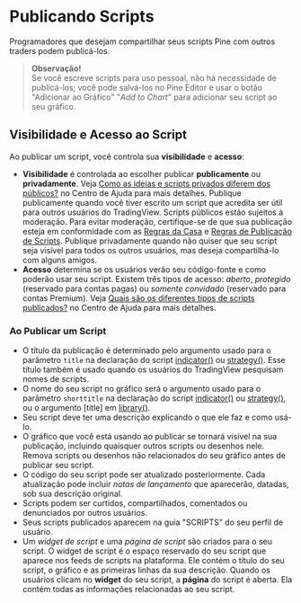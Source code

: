 
# Publicando Scripts

Programadores que desejam compartilhar seus scripts Pine com outros traders podem publicá-los.

> __Observação!__\
> Se você escreve scripts para uso pessoal, não há necessidade de publicá-los; você pode salvá-los no Pine Editor e usar o botão "Adicionar ao Gráfico" "_Add to Chart_" para adicionar seu script ao seu gráfico.

## Visibilidade e Acesso ao Script

Ao publicar um script, você controla sua __visibilidade__ e __acesso__:

- __Visibilidade__ é controlada ao escolher publicar __publicamente__ ou __privadamente__. Veja [Como as ideias e scripts privados diferem dos públicos?](https://br.tradingview.com/support/solutions/43000548335/) no Centro de Ajuda para mais detalhes. Publique publicamente quando você tiver escrito um script que acredita ser útil para outros usuários do TradingView. Scripts públicos estão sujeitos à moderação. Para evitar moderação, certifique-se de que sua publicação esteja em conformidade com as [Regras da Casa](https://br.tradingview.com/support/solutions/43000591638) e [Regras de Publicação de Scripts](https://br.tradingview.com/support/solutions/43000590599). Publique privadamente quando não quiser que seu script seja visível para todos os outros usuários, mas deseja compartilhá-lo com alguns amigos.
- __Acesso__ determina se os usuários verão seu código-fonte e como poderão usar seu script. Existem três tipos de acesso: _aberto_, _protegido_ (reservado para contas pagas) ou _somente convidado_ (reservado para contas Premium). Veja [Quais são os diferentes tipos de scripts publicados?](https://br.tradingview.com/support/solutions/43000482573) no Centro de Ajuda para mais detalhes.

### Ao Publicar um Script

- O título da publicação é determinado pelo argumento usado para o parâmetro `title` na declaração do script [indicator()](https://br.tradingview.com/pine-script-reference/v5/#fun_indicator) ou [strategy()](https://br.tradingview.com/pine-script-reference/v5/#fun_strategy). Esse título também é usado quando os usuários do TradingView pesquisam nomes de scripts.
- O nome do seu script no gráfico será o argumento usado para o parâmetro `shorttitle` na declaração do script [indicator()](https://br.tradingview.com/pine-script-reference/v5/#fun_indicator) ou [strategy()](https://br.tradingview.com/pine-script-reference/v5/#fun_strategy), ou o argumento [title] em [library()](https://br.tradingview.com/pine-script-reference/v5/#fun_library).
- Seu script deve ter uma descrição explicando o que ele faz e como usá-lo.
- O gráfico que você está usando ao publicar se tornará visível na sua publicação, incluindo quaisquer outros scripts ou desenhos nele. Remova scripts ou desenhos não relacionados do seu gráfico antes de publicar seu script.
- O código do seu script pode ser atualizado posteriormente. Cada atualização pode incluir _notas de lançamento_ que aparecerão, datadas, sob sua descrição original.
- Scripts podem ser curtidos, compartilhados, comentados ou denunciados por outros usuários.
- Seus scripts publicados aparecem na guia "SCRIPTS" do seu perfil de usuário.
- Um _widget de script_ e uma _página de script_ são criados para o seu script. O widget de script é o espaço reservado do seu script que aparece nos feeds de scripts na plataforma. Ele contém o título do seu script, o gráfico e as primeiras linhas da sua descrição. Quando os usuários clicam no __widget__ do seu script, a __página__ do script é aberta. Ela contém todas as informações relacionadas ao seu script.

<!-- ### Visibilidade

#### Público

Ao publicar um script público:

- Seu script será incluído nos [Scripts da Comunidade](https://br.tradingview.com/scripts), onde se torna visível para milhões de usuários do TradingView em todas as versões internacionalizadas do site.
- Sua publicação deve estar em conformidade com as [Regras da Casa](https://br.tradingview.com/support/solutions/43000591638) e [Regras de Publicação de Scripts](https://br.tradingview.com/support/solutions/43000590599).
- Se seu script for um script de convite, você deve estar em conformidade com os [Requisitos de Vendedor](https://br.tradingview.com/support/solutions/43000549951).
- Ele se torna acessível através das funções de busca de scripts.
- Você não poderá editar sua descrição original ou seu título, nem mudar sua visibilidade pública/privada, nem seu tipo de acesso (código aberto, protegido, somente convidado).
- Você não poderá excluir sua publicação.

#### Privado

Ao publicar um script privado:

- Ele não será visível para outros usuários, a menos que você compartilhe seu URL com eles.
- Ele é visível para você na guia "SCRIPTS" do seu perfil de usuário.
- Scripts privados são identificáveis pelos ícones de "X" e "cadeado" "_lock_" no canto superior direito do seu widget. O "X" é usado para excluí-lo.
- Ele não é moderado, a menos que você venda acesso a ele ou o torne público, pois então ele não é mais "privado" "_private_".
- Você pode atualizar sua descrição e título originais.
- Você não pode vincular ou mencioná-lo em nenhum conteúdo público do TradingView (ideias, descrições de scripts, comentários, chats, etc.).
- Ele não é acessível através das funções de busca de scripts.

### Acesso

Scripts públicos ou privados podem ser publicados usando um dos três tipos de acesso: aberto, protegido ou somente convidado. O tipo de acesso que você pode selecionar varia com o tipo de conta que você possui.

#### Aberto

O código Pine Script de scripts publicados como __abertos__ "__open__" é visível para todos os usuários. Scripts de código aberto no TradingView usam a licença Mozilla por padrão, mas você pode escolher qualquer licença que desejar. Você pode encontrar informações sobre licenciamento no [GitHub](https://help.github.com/articles/licensing-a-repository).

#### Protegido

O código de scripts __protegidos__ "__protected__" é oculto e ninguém além do autor pode acessá-lo. Embora o código do script não seja acessível, scripts protegidos podem ser usados livremente por qualquer usuário. Apenas contas Pro, Pro+ ou Premium podem publicar scripts públicos protegidos.

#### Somente Convidado

O tipo de acesso __somente convidado__ "__invite-only__" protege tanto o código do script quanto seu uso. O editor de um script somente convidado deve conceder acesso explicitamente a usuários individuais. Scripts somente convidado são usados principalmente por fornecedores de scripts que oferecem acesso pago aos seus scripts. Apenas contas Premium podem publicar scripts somente convidado, e eles devem estar em conformidade com os [Requisitos de Vendedor](https://br.tradingview.com/support/solutions/43000549951).

O TradingView não se beneficia das vendas de scripts. Transações envolvendo scripts somente convidado são estritamente entre usuários e vendedores; não envolvem o TradingView.

Scripts públicos somente convidado são os únicos scripts para os quais os vendedores podem pedir pagamento no TradingView.

Na página do script somente convidado, os autores verão um botão "Gerenciar Acesso" "_Manage Access_". A janela "Gerenciar Acesso" permite que os autores controlem quem tem acesso ao seu script.

![Somente convidado](./imgs/PublishingScripts-Access-1.DIcfqipE_Z1WwkqA.webp)

## Preparando uma Publicação

1. Mesmo que você pretenda publicar publicamente, é sempre melhor começar com uma publicação privada, pois você pode usá-la para validar como será sua publicação final. Você pode editar o título, descrição, código ou gráfico das publicações privadas, e ao contrário dos scripts públicos, você pode excluir scripts privados quando não precisar mais deles, então eles são a maneira perfeita de praticar antes de compartilhar um script publicamente. Você pode ler mais sobre como preparar descrições de scripts na publicação [Como Escrevemos e Formatamos Descrições de Scripts](https://br.tradingview.com/chart/SSP/aOYEvBxw-How-We-Write-and-Format-Script-Descriptions).

2. Prepare seu gráfico. Carregue seu script no gráfico e remova outros scripts ou desenhos que não ajudarão os usuários a entender seu script. As plotagens do seu script devem ser fáceis de identificar no gráfico que será publicado com ele.

3. Carregue seu código no Pine Editor, se ainda não estiver. No Editor, clique no botão "Publicar Script":

![Preparando uma publicação 01](./imgs/PublishingScripts-PreparingAPublication-1.C49J1o74_2mwn7R.webp)

4. Um pop-up aparecerá para lembrá-lo de que, se você publicar publicamente, é importante que sua publicação esteja em conformidade com as Regras da Casa. Após passar pelo pop-up, coloque sua descrição no campo abaixo do título do script. O título padrão proposto para sua publicação é o campo `title` do código do seu script. É sempre melhor usar esse título; ele facilita para os usuários encontrarem seu script se ele for público. Selecione a visibilidade da sua publicação. Se quiser publicar uma publicação privada, então marca a caixa de seleção "Script Privado" no canto inferior direito da janela "Publicar Script":

![Preparando uma publicação 02](./imgs/PublishingScripts-PreparingAPublication-2.C_K7eGUQ_2rMfz8.webp)

5. Selecione o tipo de acesso que você deseja para seu script: Aberto, Protegido ou Somente Convidado. Seleciona-se "Aberto" para código aberto.

![Preparando uma publicação 03](./imgs/PublishingScripts-PreparingAPublication-3.z3F1bymc_nbxHz.webp)

6. Selecione as categorias apropriadas para seu script (pelo menos uma é obrigatória) e insira tags personalizadas opcionais.

![Preparando uma publicação 04](./imgs/PublishingScripts-PreparingAPublication-4.KMleYe8H_1oxUYD.webp)

7. Clique no botão "Publicar Script Privado" "_Publish Private Script_" no canto inferior direito da janela. Quando a publicação estiver completa, a página do script publicado aparecerá. Você terminou! Você pode confirmar a publicação acessando seu Perfil de Usuário e visualizando a guia "SCRIPTS". De lá, você poderá abrir a página do seu script e editar sua publicação privada usando o botão "Editar" no canto superior direito da página do seu script. Observe que você também pode atualizar publicações privadas, assim como pode com scripts públicos. Se você quiser compartilhar sua publicação privada com um amigo, envie o URL da página do seu script para ele de forma privada. Lembre-se de que você não pode compartilhar links para publicações privadas em conteúdos públicos do TradingView.

## Publicando um Script

Seja sua intenção publicar privadamente ou publicamente, siga primeiro os passos da seção anterior. Se você pretende publicar privadamente, você terá terminado. Se você pretende publicar publicamente e está satisfeito com o processo preparatório de validação da sua publicação privada, siga os mesmos passos acima, mas não marque a caixa "Script Privado" "_Private Script_" e clique no botão "Publicar Script Público" "_Publish Public Script_" no canto inferior direito da página "Publicar Script" "_Publish Script_".

Ao publicar um novo script público, você tem uma janela de 15 minutos para fazer alterações na sua descrição ou excluir a publicação. Depois disso, você não poderá mais alterar o título, a descrição, a visibilidade ou o tipo de acesso da sua publicação. Se você cometer um erro, envie uma mensagem para a conta moderadora [PineCoders](https://br.tradingview.com/u/PineCoders); eles moderam as publicações de scripts e ajudarão.

## Atualizando uma Publicação

Você pode atualizar publicações de scripts públicos ou privados. Ao atualizar um script, seu código deve ser diferente do código da versão publicada anteriormente. Você pode adicionar notas de lançamento com sua atualização. Elas aparecerão após a descrição original do seu script na página do script.

Por padrão, o gráfico usado ao atualizar substituirá o gráfico anterior na página do seu script. No entanto, você pode escolher não atualizar o gráfico da página do seu script. Observe que, embora você possa atualizar o gráfico exibido na página do script, o gráfico do widget do script não será atualizado.

Da mesma forma que você pode validar uma publicação pública publicando primeiro um script privado, você também pode validar uma atualização em uma publicação privada antes de prosseguir com ela em uma pública. O processo de atualização de um script publicado é o mesmo para scripts públicos e privados.

Se você pretende atualizar tanto o código quanto o gráfico do seu script publicado, prepare seu gráfico da mesma forma que faria para uma nova publicação. No exemplo a seguir, o gráfico da publicação __não__ será atualizado:

1. Como faria para uma nova publicação, carregue seu script no Editor e clique no botão "Publicar Script".

2. Uma vez na janela "Publicar Script", selecione o botão "Atualizar Script Existente" "_Update Existing Script_". Em seguida, selecione o script a ser atualizado no menu suspenso "Escolher script" "_Choose script_":

![Atualizando uma publicação 01](./imgs/PublishingScripts-UpdatingAPublication-1.GafJ4pij_Z1sTF9b.webp)

3. Insira suas notas de lançamento no campo de texto. As diferenças no seu código serão destacadas abaixo de suas notas de lançamento.

4. Caso não queira atualizar o gráfico da publicação, então marca a caixa de seleção "Não atualizar o gráfico" "_Don’t update the chart_":

![Atualizando uma publicação 02](./imgs/PublishingScripts-UpdatingAPublication-2.BMSEQDOQ_Z12mui3.webp)

5. Clique no botão "Publicar Nova Versão" "_Publish New Version_". Pronto.
 -->